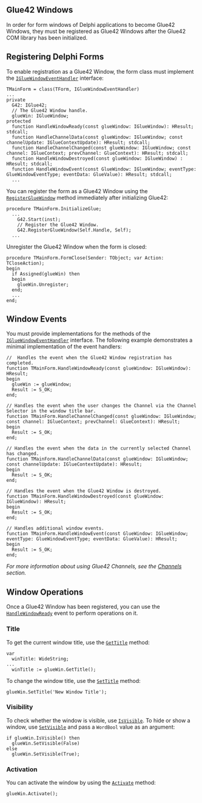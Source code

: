 ## Glue42 Windows

In order for form windows of Delphi applications to become Glue42 Windows, they must be registered as Glue42 Windows after the Glue42 COM library has been initialized.

## Registering Delphi Forms

To enable registration as a Glue42 Window, the form class must implement the [`IGlueWindowEventHandler`](../../../../getting-started/how-to/glue42-enable-your-app/delphi/index.html#interfaces-igluewindoweventhandler) interface:

```delphi
TMainForm = class(TForm, IGlueWindowEventHandler)
...
private
  G42: IGlue42;
  // The Glue42 Window handle.
  glueWin: IGlueWindow;
protected
  function HandleWindowReady(const glueWindow: IGlueWindow): HResult; stdcall;
  function HandleChannelData(const glueWindow: IGlueWindow; const channelUpdate: IGlueContextUpdate): HResult; stdcall;
  function HandleChannelChanged(const glueWindow: IGlueWindow; const channel: IGlueContext; prevChannel: GlueContext): HResult; stdcall;
  function HandleWindowDestroyed(const glueWindow: IGlueWindow) : HResult; stdcall;
  function HandleWindowEvent(const GlueWindow: IGlueWindow; eventType: GlueWindowEventType; eventData: GlueValue): HResult; stdcall;
  ...
```

You can register the form as a Glue42 Window using the [`RegisterGlueWindow`](../../../../getting-started/how-to/glue42-enable-your-app/delphi/index.html#interfaces-iglue42-registergluewindow) method immediately after initializing Glue42:

```delphi
procedure TMainForm.InitializeGlue;
  ...
    G42.Start(inst);
    // Register the Glue42 Window.
    G42.RegisterGlueWindow(Self.Handle, Self);
  ...
```

Unregister the Glue42 Window when the form is closed:

```delphi
procedure TMainForm.FormClose(Sender: TObject; var Action: TCloseAction);
begin
  if Assigned(glueWin) then
  begin
    glueWin.Unregister;
  end;
  ...
end;
```

## Window Events

You must provide implementations for the methods of the [`IGlueWindowEventHandler`](../../../../getting-started/how-to/glue42-enable-your-app/delphi/index.html#interfaces-igluewindoweventhandler) interface. The following example demonstrates a minimal implementation of the event handlers:

```delphi
//  Handles the event when the Glue42 Window registration has completed.
function TMainForm.HandleWindowReady(const glueWindow: IGlueWindow): HResult;
begin
  glueWin := glueWindow;
  Result := S_OK;
end;

// Handles the event when the user changes the Channel via the Channel Selector in the window title bar.
function TMainForm.HandleChannelChanged(const glueWindow: IGlueWindow; const channel: IGlueContext; prevChannel: GlueContext): HResult;
begin
  Result := S_OK;
end;

// Handles the event when the data in the currently selected Channel has changed.
function TMainForm.HandleChannelData(const glueWindow: IGlueWindow; const channelUpdate: IGlueContextUpdate): HResult;
begin
  Result := S_OK;
end;

// Handles the event when the Glue42 Window is destroyed.
function TMainForm.HandleWindowDestroyed(const glueWindow: IGlueWindow): HResult;
begin
  Result := S_OK;
end;

// Handles additional window events.
function TMainForm.HandleWindowEvent(const GlueWindow: IGlueWindow; eventType: GlueWindowEventType; eventData: GlueValue): HResult;
begin
  Result := S_OK;
end;
```

*For more information about using Glue42 Channels, see the [Channels](../../../data-sharing-between-apps/channels/delphi/index.html) section.*

## Window Operations

Once a Glue42 Window has been registered, you can use the [`HandleWindowReady`](../../../../getting-started/how-to/glue42-enable-your-app/delphi/index.html#interfaces-igluewindoweventhandler-handlewindowready) event to perform operations on it.

### Title

To get the current window title, use the [`GetTitle`](../../../../getting-started/how-to/glue42-enable-your-app/delphi/index.html#interfaces-igluewindow-gettitle) method:

```delphi
var
  winTitle: WideString;
...
  winTitle := glueWin.GetTitle();
```

To change the window title, use the [`SetTitle`](../../../../getting-started/how-to/glue42-enable-your-app/delphi/index.html#interfaces-igluewindow-settitle) method:

```delphi
glueWin.SetTitle('New Window Title');
```

### Visibility

To check whether the window is visible, use [`IsVisible`](../../../../getting-started/how-to/glue42-enable-your-app/delphi/index.html#interfaces-igluewindow-isvisible). To hide or show a window, use [`SetVisible`](../../../../getting-started/how-to/glue42-enable-your-app/delphi/index.html#interfaces-igluewindow-setvisible) and pass a `WordBool` value as an argument:

```delphi
if glueWin.IsVisible() then
  glueWin.SetVisible(False)
else
  glueWin.SetVisible(True);
```

### Activation

You can activate the window by using the [`Activate`](../../../../getting-started/how-to/glue42-enable-your-app/delphi/index.html#interfaces-igluewindow-activate) method:

```delphi
glueWin.Activate();
```